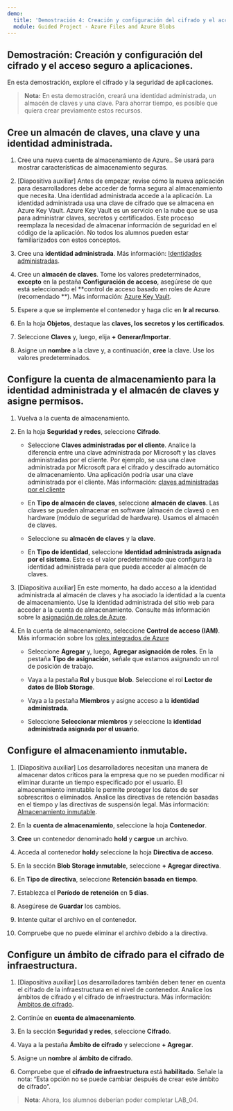 ```yaml
---
demo:
  title: 'Demostración 4: Creación y configuración del cifrado y el acceso seguro a aplicaciones'
  module: Guided Project - Azure Files and Azure Blobs
--- 
```


## Demostración: Creación y configuración del cifrado y el acceso seguro a aplicaciones. 

En esta demostración, explore el cifrado y la seguridad de aplicaciones.

> **Nota:** En esta demostración, creará una identidad administrada, un almacén de claves y una clave. Para ahorrar tiempo, es posible que quiera crear previamente estos recursos. 

## Cree un almacén de claves, una clave y una identidad administrada.

1. Cree una nueva cuenta de almacenamiento de Azure.. Se usará para mostrar características de almacenamiento seguras.

1. [Diapositiva auxiliar] Antes de empezar, revise cómo la nueva aplicación para desarrolladores debe acceder de forma segura al almacenamiento que necesita. Una identidad administrada accede a la aplicación. La identidad administrada usa una clave de cifrado que se almacena en Azure Key Vault. Azure Key Vault es un servicio en la nube que se usa para administrar claves, secretos y certificados. Este proceso reemplaza la necesidad de almacenar información de seguridad en el código de la aplicación.  No todos los alumnos pueden estar familiarizados con estos conceptos.

1. Cree una **identidad administrada**. Más información: [Identidades administradas](https://learn.microsoft.com/en-us/azure/active-directory/managed-identities-azure-resources/overview).

1. Cree un **almacén de claves**. Tome los valores predeterminados, **excepto** en la pestaña **Configuración de acceso**, asegúrese de que está seleccionado el **control de acceso basado en roles de Azure (recomendado **). Más información: [Azure Key Vault](https://learn.microsoft.com/azure/active-directory/managed-identities-azure-resources/overview).

1. Espere a que se implemente el contenedor y haga clic en **Ir al recurso**.

1. En la hoja **Objetos**, destaque las **claves, los secretos y los certificados**.

1. Seleccione **Claves** y, luego, elija **+ Generar/Importar**.

1. Asigne un **nombre** a la clave y, a continuación, **cree** la clave. Use los valores predeterminados.

## Configure la cuenta de almacenamiento para la identidad administrada y el almacén de claves y asigne permisos.

1. Vuelva a la cuenta de almacenamiento.

1. En la hoja **Seguridad y redes**, seleccione **Cifrado**.

    - Seleccione **Claves administradas por el cliente**. Analice la diferencia entre una clave administrada por Microsoft y las claves administradas por el cliente. Por ejemplo, se usa una clave administrada por Microsoft para el cifrado y descifrado automático de almacenamiento. Una aplicación podría usar una clave administrada por el cliente. Más información: [claves administradas por el cliente](https://learn.microsoft.com/azure/storage/common/customer-managed-keys-overview)

    - En **Tipo de almacén de claves**, seleccione **almacén de claves**. Las claves se pueden almacenar en software (almacén de claves) o en hardware (módulo de seguridad de hardware). Usamos el almacén de claves.

    - Seleccione su **almacén de claves** y la **clave**.

    - En **Tipo de identidad**, seleccione **Identidad administrada asignada por el sistema**. Este es el valor predeterminado que configura la identidad administrada para que pueda acceder al almacén de claves.

1. [Diapositiva auxiliar] En este momento, ha dado acceso a la identidad administrada al almacén de claves y ha asociado la identidad a la cuenta de almacenamiento. Use la identidad administrada del sitio web para acceder a la cuenta de almacenamiento. Consulte más información sobre la [asignación de roles de Azure](https://learn.microsoft.com/azure/role-based-access-control/role-assignments).

1. En la cuenta de almacenamiento, seleccione **Control de acceso (IAM)**. Más información sobre los [roles integrados de Azure](https://learn.microsoft.com/azure/role-based-access-control/built-in-roles)

    - Seleccione **Agregar** y, luego, **Agregar asignación de roles**. En la pestaña **Tipo de asignación**, señale que estamos asignando un rol de posición de trabajo.

    - Vaya a la pestaña **Rol** y busque **blob**. Seleccione el rol **Lector de datos de Blob Storage**.

    - Vaya a la pestaña **Miembros** y asigne acceso a la **identidad administrada**.

    - Seleccione **Seleccionar miembros** y seleccione la **identidad administrada asignada por el usuario**.

## Configure el almacenamiento inmutable.

1. [Diapositiva auxiliar] Los desarrolladores necesitan una manera de almacenar datos críticos para la empresa que no se pueden modificar ni eliminar durante un tiempo especificado por el usuario. El almacenamiento inmutable le permite proteger los datos de ser sobrescritos o eliminados. Analice las directivas de retención basadas en el tiempo y las directivas de suspensión legal. Más información: [Almacenamiento inmutable](https://learn.microsoft.com/azure/storage/blobs/immutable-storage-overview).

1. En la **cuenta de almacenamiento**, seleccione la hoja **Contenedor**.

1. **Cree** un contenedor denominado **hold** y **cargue** un archivo.

1. Acceda al contenedor **hold**y seleccione la hoja **Directiva de acceso**.

1. En la sección **Blob Storage inmutable**, seleccione **+ Agregar directiva**.

1. En **Tipo de directiva**, seleccione **Retención basada en tiempo**.

1. Establezca el **Período de retención** en **5 días**.

1. Asegúrese de **Guardar** los cambios.

1. Intente quitar el archivo en el contenedor.

1. Compruebe que no puede eliminar el archivo debido a la directiva.

## Configure un ámbito de cifrado para el cifrado de infraestructura.

1. [Diapositiva auxiliar] Los desarrolladores también deben tener en cuenta el cifrado de la infraestructura en el nivel de contenedor. Analice los ámbitos de cifrado y el cifrado de infraestructura. Más información: [Ámbitos de cifrado](https://learn.microsoft.com/azure/storage/blobs/encryption-scope-overview).

1. Continúe en **cuenta de almacenamiento**.

1. En la sección **Seguridad y redes**, seleccione **Cifrado**.

1. Vaya a la pestaña **Ámbito de cifrado** y seleccione **+ Agregar**.

1. Asigne un **nombre** al **ámbito de cifrado**.

1. Compruebe que el **cifrado de infraestructura** está **habilitado**. Señale la nota: “Esta opción no se puede cambiar después de crear este ámbito de cifrado”.

>**Nota**: Ahora, los alumnos deberían poder completar LAB_04. 
